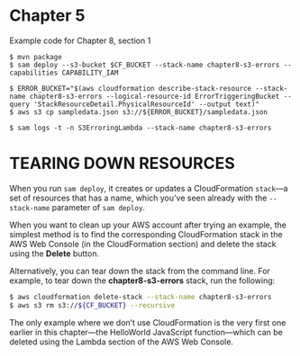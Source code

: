 # Chapter 5

Example code for Chapter 8, section 1

```
$ mvn package 
$ sam deploy --s3-bucket $CF_BUCKET --stack-name chapter8-s3-errors --capabilities CAPABILITY_IAM

$ ERROR_BUCKET="$(aws cloudformation describe-stack-resource --stack-name chapter8-s3-errors --logical-resource-id ErrorTriggeringBucket --query 'StackResourceDetail.PhysicalResourceId' --output text)"
$ aws s3 cp sampledata.json s3://${ERROR_BUCKET}/sampledata.json

$ sam logs -t -n S3ErroringLambda --stack-name chapter8-s3-errors
```


# TEARING DOWN RESOURCES
When you run `sam deploy`, it creates or updates a CloudFormation `stack`—a set of resources that has a name, which you’ve seen already with the `--stack-name` parameter of `sam deploy`.

When you want to clean up your AWS account after trying an example, the simplest method is to find the corresponding CloudFormation stack in the AWS Web Console (in the CloudFormation section) and delete the stack using the **Delete** button.

Alternatively, you can tear down the stack from the command line. For example, to tear down the **chapter8-s3-errors** stack, run the following:
```bash
$ aws cloudformation delete-stack --stack-name chapter8-s3-errors
$ aws s3 rm s3://${CF_BUCKET} --recursive 
```
The only example where we don’t use CloudFormation is the very first one earlier in this chapter—the HelloWorld JavaScript function—which can be deleted using the Lambda section of the AWS Web Console.